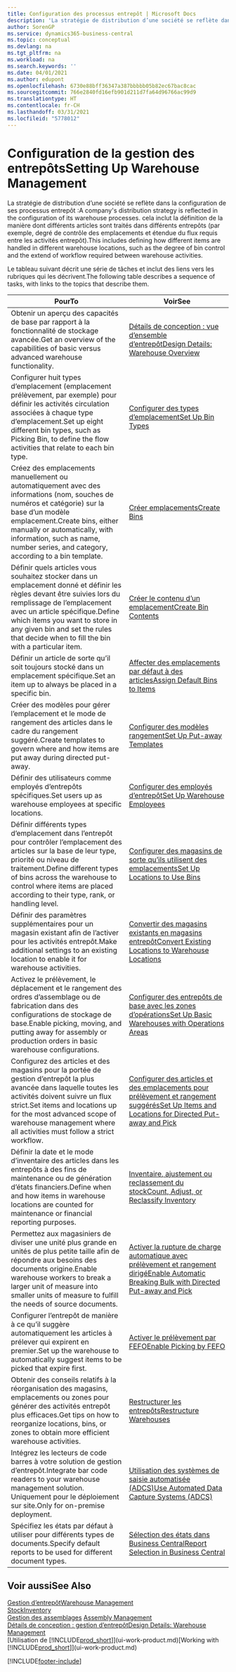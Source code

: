 ```yaml
---
title: Configuration des processus entrepôt | Microsoft Docs
description: 'La stratégie de distribution d’une société se reflète dans la configuration de ses processus entrepôt : cela inclut la définition de la manière dont différents articles sont traités dans différents entrepôts (par exemple, degré de contrôle des emplacements et étendue du flux requis entre les activités entrepôt).'
author: SorenGP
ms.service: dynamics365-business-central
ms.topic: conceptual
ms.devlang: na
ms.tgt_pltfrm: na
ms.workload: na
ms.search.keywords: ''
ms.date: 04/01/2021
ms.author: edupont
ms.openlocfilehash: 6730e88bff36347a387bbbbb05b82ec67bac8cac
ms.sourcegitcommit: 766e2840fd16efb901d211d7fa64d96766ac99d9
ms.translationtype: HT
ms.contentlocale: fr-CH
ms.lasthandoff: 03/31/2021
ms.locfileid: "5778012"
---
```

# <a name="setting-up-warehouse-management"></a><span data-ttu-id="7164f-104">Configuration de la gestion des entrepôts</span><span class="sxs-lookup"><span data-stu-id="7164f-104">Setting Up Warehouse Management</span></span>
<span data-ttu-id="7164f-105">La stratégie de distribution d’une société se reflète dans la configuration de ses processus entrepôt :</span><span class="sxs-lookup"><span data-stu-id="7164f-105">A company's distribution strategy is reflected in the configuration of its warehouse processes.</span></span> <span data-ttu-id="7164f-106">cela inclut la définition de la manière dont différents articles sont traités dans différents entrepôts (par exemple, degré de contrôle des emplacements et étendue du flux requis entre les activités entrepôt).</span><span class="sxs-lookup"><span data-stu-id="7164f-106">This includes defining how different items are handled in different warehouse locations, such as the degree of bin control and the extend of workflow required between warehouse activities.</span></span>  

 <span data-ttu-id="7164f-107">Le tableau suivant décrit une série de tâches et inclut des liens vers les rubriques qui les décrivent.</span><span class="sxs-lookup"><span data-stu-id="7164f-107">The following table describes a sequence of tasks, with links to the topics that describe them.</span></span>   

|<span data-ttu-id="7164f-108">**Pour**</span><span class="sxs-lookup"><span data-stu-id="7164f-108">**To**</span></span>|<span data-ttu-id="7164f-109">**Voir**</span><span class="sxs-lookup"><span data-stu-id="7164f-109">**See**</span></span>|  
|------------|-------------|  
|<span data-ttu-id="7164f-110">Obtenir un aperçu des capacités de base par rapport à la fonctionnalité de stockage avancée.</span><span class="sxs-lookup"><span data-stu-id="7164f-110">Get an overview of the capabilities of basic versus advanced warehouse functionality.</span></span>|[<span data-ttu-id="7164f-111">Détails de conception : vue d’ensemble d’entrepôt</span><span class="sxs-lookup"><span data-stu-id="7164f-111">Design Details: Warehouse Overview</span></span>](design-details-warehouse-overview.md)|  
|<span data-ttu-id="7164f-112">Configurer huit types d’emplacement (emplacement prélèvement, par exemple) pour définir les activités circulation associées à chaque type d’emplacement.</span><span class="sxs-lookup"><span data-stu-id="7164f-112">Set up eight different bin types, such as Picking Bin, to define the flow activities that relate to each bin type.</span></span>|[<span data-ttu-id="7164f-113">Configurer des types d’emplacement</span><span class="sxs-lookup"><span data-stu-id="7164f-113">Set Up Bin Types</span></span>](warehouse-how-to-set-up-bin-types.md)|  
|<span data-ttu-id="7164f-114">Créez des emplacements manuellement ou automatiquement avec des informations (nom, souches de numéros et catégorie) sur la base d’un modèle emplacement.</span><span class="sxs-lookup"><span data-stu-id="7164f-114">Create bins, either manually or automatically, with information, such as name, number series, and category, according to a bin template.</span></span>|[<span data-ttu-id="7164f-115">Créer emplacements</span><span class="sxs-lookup"><span data-stu-id="7164f-115">Create Bins</span></span>](warehouse-how-to-create-individual-bins.md)|  
|<span data-ttu-id="7164f-116">Définir quels articles vous souhaitez stocker dans un emplacement donné et définir les règles devant être suivies lors du remplissage de l’emplacement avec un article spécifique.</span><span class="sxs-lookup"><span data-stu-id="7164f-116">Define which items you want to store in any given bin and set the rules that decide when to fill the bin with a particular item.</span></span>|[<span data-ttu-id="7164f-117">Créer le contenu d’un emplacement</span><span class="sxs-lookup"><span data-stu-id="7164f-117">Create Bin Contents</span></span>](warehouse-how-to-set-up-bin-contents.md)|  
|<span data-ttu-id="7164f-118">Définir un article de sorte qu’il soit toujours stocké dans un emplacement spécifique.</span><span class="sxs-lookup"><span data-stu-id="7164f-118">Set an item up to always be placed in a specific bin.</span></span>|[<span data-ttu-id="7164f-119">Affecter des emplacements par défaut à des articles</span><span class="sxs-lookup"><span data-stu-id="7164f-119">Assign Default Bins to Items</span></span>](warehouse-how-to-assign-default-bins-to-items.md)|
|<span data-ttu-id="7164f-120">Créer des modèles pour gérer l’emplacement et le mode de rangement des articles dans le cadre du rangement suggéré.</span><span class="sxs-lookup"><span data-stu-id="7164f-120">Create templates to govern where and how items are put away during directed put-away.</span></span>|[<span data-ttu-id="7164f-121">Configurer des modèles rangement</span><span class="sxs-lookup"><span data-stu-id="7164f-121">Set Up Put-away Templates</span></span>](warehouse-how-to-set-up-put-away-templates.md)|
|<span data-ttu-id="7164f-122">Définir des utilisateurs comme employés d’entrepôts spécifiques.</span><span class="sxs-lookup"><span data-stu-id="7164f-122">Set users up as warehouse employees at specific locations.</span></span>|[<span data-ttu-id="7164f-123">Configurer des employés d’entrepôt</span><span class="sxs-lookup"><span data-stu-id="7164f-123">Set Up Warehouse Employees</span></span>](warehouse-how-to-set-up-warehouse-employees.md)|
|<span data-ttu-id="7164f-124">Définir différents types d’emplacement dans l’entrepôt pour contrôler l’emplacement des articles sur la base de leur type, priorité ou niveau de traitement.</span><span class="sxs-lookup"><span data-stu-id="7164f-124">Define different types of bins across the warehouse to control where items are placed according to their type, rank, or handling level.</span></span>|[<span data-ttu-id="7164f-125">Configurer des magasins de sorte qu’ils utilisent des emplacements</span><span class="sxs-lookup"><span data-stu-id="7164f-125">Set Up Locations to Use Bins</span></span>](warehouse-how-to-set-up-locations-to-use-bins.md)|
|<span data-ttu-id="7164f-126">Définir des paramètres supplémentaires pour un magasin existant afin de l’activer pour les activités entrepôt.</span><span class="sxs-lookup"><span data-stu-id="7164f-126">Make additional settings to an existing location to enable it for warehouse activities.</span></span>|[<span data-ttu-id="7164f-127">Convertir des magasins existants en magasins entrepôt</span><span class="sxs-lookup"><span data-stu-id="7164f-127">Convert Existing Locations to Warehouse Locations</span></span>](warehouse-how-to-convert-existing-locations-to-warehouse-locations.md)|
|<span data-ttu-id="7164f-128">Activez le prélèvement, le déplacement et le rangement des ordres d’assemblage ou de fabrication dans des configurations de stockage de base.</span><span class="sxs-lookup"><span data-stu-id="7164f-128">Enable picking, moving, and putting away for assembly or production orders in basic warehouse configurations.</span></span>|[<span data-ttu-id="7164f-129">Configurer des entrepôts de base avec les zones d’opérations</span><span class="sxs-lookup"><span data-stu-id="7164f-129">Set Up Basic Warehouses with Operations Areas</span></span>](warehouse-how-to-set-up-basic-warehouses-with-operations-areas.md)|  
|<span data-ttu-id="7164f-130">Configurez des articles et des magasins pour la portée de gestion d’entrepôt la plus avancée dans laquelle toutes les activités doivent suivre un flux strict.</span><span class="sxs-lookup"><span data-stu-id="7164f-130">Set items and locations up for the most advanced scope of warehouse management where all activities must follow a strict workflow.</span></span>|[<span data-ttu-id="7164f-131">Configurer des articles et des emplacements pour prélèvement et rangement suggérés</span><span class="sxs-lookup"><span data-stu-id="7164f-131">Set Up Items and Locations for Directed Put-away and Pick</span></span>](warehouse-how-to-set-up-items-for-directed-put-away-and-pick.md)|  
|<span data-ttu-id="7164f-132">Définir la date et le mode d’inventaire des articles dans les entrepôts à des fins de maintenance ou de génération d’états financiers.</span><span class="sxs-lookup"><span data-stu-id="7164f-132">Define when and how items in warehouse locations are counted for maintenance or financial reporting purposes.</span></span>|[<span data-ttu-id="7164f-133">Inventaire, ajustement ou reclassement du stock</span><span class="sxs-lookup"><span data-stu-id="7164f-133">Count, Adjust, or Reclassify Inventory</span></span>](inventory-how-count-adjust-reclassify.md)|
|<span data-ttu-id="7164f-134">Permettez aux magasiniers de diviser une unité plus grande en unités de plus petite taille afin de répondre aux besoins des documents origine.</span><span class="sxs-lookup"><span data-stu-id="7164f-134">Enable warehouse workers to break a larger unit of measure into smaller units of measure to fulfill the needs of source documents.</span></span>|[<span data-ttu-id="7164f-135">Activer la rupture de charge automatique avec prélèvement et rangement dirigé</span><span class="sxs-lookup"><span data-stu-id="7164f-135">Enable Automatic Breaking Bulk with Directed Put-away and Pick</span></span>](warehouse-enable-automatic-breaking-bulk-with-directed-put-away-and-pick.md)|  
|<span data-ttu-id="7164f-136">Configurer l’entrepôt de manière à ce qu’il suggère automatiquement les articles à prélever qui expirent en premier.</span><span class="sxs-lookup"><span data-stu-id="7164f-136">Set up the warehouse to automatically suggest items to be picked that expire first.</span></span>|[<span data-ttu-id="7164f-137">Activer le prélèvement par FEFO</span><span class="sxs-lookup"><span data-stu-id="7164f-137">Enable Picking by FEFO</span></span>](warehouse-picking-by-fefo.md)|
|<span data-ttu-id="7164f-138">Obtenir des conseils relatifs à la réorganisation des magasins, emplacements ou zones pour générer des activités entrepôt plus efficaces.</span><span class="sxs-lookup"><span data-stu-id="7164f-138">Get tips on how to reorganize locations, bins, or zones to obtain more efficient warehouse activities.</span></span>|[<span data-ttu-id="7164f-139">Restructurer les entrepôts</span><span class="sxs-lookup"><span data-stu-id="7164f-139">Restructure Warehouses</span></span>](warehouse-how-to-restructure-warehouses.md)|
|<span data-ttu-id="7164f-140">Intégrez les lecteurs de code barres à votre solution de gestion d’entrepôt.</span><span class="sxs-lookup"><span data-stu-id="7164f-140">Integrate bar code readers to your warehouse management solution.</span></span> <span data-ttu-id="7164f-141">Uniquement pour le déploiement sur site.</span><span class="sxs-lookup"><span data-stu-id="7164f-141">Only for on-premise deployment.</span></span>|[<span data-ttu-id="7164f-142">Utilisation des systèmes de saisie automatisée (ADCS)</span><span class="sxs-lookup"><span data-stu-id="7164f-142">Use Automated Data Capture Systems (ADCS)</span></span>](warehouse-use-automated-data-capture-systems-adcs.md)|
|<span data-ttu-id="7164f-143">Spécifiez les états par défaut à utiliser pour différents types de documents.</span><span class="sxs-lookup"><span data-stu-id="7164f-143">Specify default reports to be used for different document types.</span></span>|[<span data-ttu-id="7164f-144">Sélection des états dans Business Central</span><span class="sxs-lookup"><span data-stu-id="7164f-144">Report Selection in Business Central</span></span>](across-report-selections.md)|

## <a name="see-also"></a><span data-ttu-id="7164f-145">Voir aussi</span><span class="sxs-lookup"><span data-stu-id="7164f-145">See Also</span></span>  
[<span data-ttu-id="7164f-146">Gestion d’entrepôt</span><span class="sxs-lookup"><span data-stu-id="7164f-146">Warehouse Management</span></span>](warehouse-manage-warehouse.md)  
[<span data-ttu-id="7164f-147">Stock</span><span class="sxs-lookup"><span data-stu-id="7164f-147">Inventory</span></span>](inventory-manage-inventory.md)  
<span data-ttu-id="7164f-148">[Gestion des assemblages](assembly-assemble-items.md)  </span><span class="sxs-lookup"><span data-stu-id="7164f-148">[Assembly Management](assembly-assemble-items.md)  </span></span>  
[<span data-ttu-id="7164f-149">Détails de conception : gestion d’entrepôt</span><span class="sxs-lookup"><span data-stu-id="7164f-149">Design Details: Warehouse Management</span></span>](design-details-warehouse-management.md)  
<span data-ttu-id="7164f-150">[Utilisation de [!INCLUDE[prod_short](includes/prod_short.md)]](ui-work-product.md)</span><span class="sxs-lookup"><span data-stu-id="7164f-150">[Working with [!INCLUDE[prod_short](includes/prod_short.md)]](ui-work-product.md)</span></span>


[!INCLUDE[footer-include](includes/footer-banner.md)]
